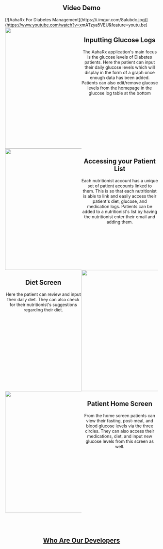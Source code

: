 <style>
  .column {
    width: 50%;
    float: left;
  }
  .row:after {
    content: "";
    display: table;
    clear: both;
  }
  .column-text{
    align-items: center;
    justify-content: center;
  }
  h2, h, p {
    text-align: center;
  }
</style>

<h2>Video Demo</h2>
[![AahaRx For Diabetes Management](https://i.imgur.com/8alubdc.jpg)](https://www.youtube.com/watch?v=xmATzya5VEU&feature=youtu.be)

<div class="row">
  <div class="column">
    <img src="https://i.imgur.com/IxOw6td.jpg" width="300" height="400">
  </div>
  <div class="column">
    <h2>Inputting Glucose Logs</h2>
    <p>The AahaRx application's main focus is the glucose levels of Diabetes patients. Here the patient can input their daily glucose levels which will display in the form of a graph once enough data has been added. Patients can also edit/remove glucose levels from the homepage in the glucose log table at the bottom</p>
  </div>
</div>

<div class="row">
  <div class="column">
    <img src="https://i.imgur.com/R7hXj4a.jpg" width="300" height="400">
  </div>
  <div class="column">
    <h2>Accessing your Patient List</h2>
    <p>Each nutritionist account has a unique set of patient accounts linked to them. This is so that each nutritionist is able to link and easily access their patient's diet, glucose, and medication logs. Patients can be added to a nutritionist's list by having the nutritionist enter their email and adding them.</p>
  </div>
</div>

<div class="row">
  <div class="column">
    <h2>Diet Screen</h2>
    <p>Here the patient can review and input their daily diet. They can also check for their nutritionist's suggestions regarding their diet. </p>
  </div>
  <div class="column">
    <img src="https://i.imgur.com/TSaqXbL.jpg" width="300" height="400">
  </div>
</div>

<div class="row">
  <div class="column">
    <img src="https://i.imgur.com/fhVt89M.jpg" width="300" height="400">
  </div>
  <div class="column">
    <h2>Patient Home Screen</h2>
    <p>From the home screen patients can view their fasting, post-meal, and blood glucose levels via the three circles. They can also access their medications, diet, and input new glucose levels from this screen as well. </p>
  </div>
</div>
  
<br/>
<br/>
<br/>

## [Who Are Our Developers](about.md)
